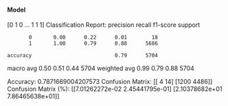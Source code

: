 #### Model
[0 1 0 ... 1 1 1]
Classification Report:
              precision    recall  f1-score   support

           0       0.00      0.22      0.01        18
           1       1.00      0.79      0.88      5686

    accuracy                           0.79      5704
   macro avg       0.50      0.51      0.44      5704
weighted avg       0.99      0.79      0.88      5704

Accuracy: 0.7871669004207573
Confusion Matrix:
[[   4   14]
 [1200 4486]]
Confusion Matrix (%):
[[7.01262272e-02 2.45441795e-01]
 [2.10378682e+01 7.86465638e+01]]
